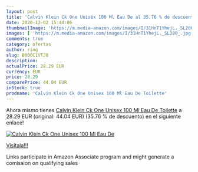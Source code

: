 ```yaml
---
layout: post
title: 'Calvin Klein Ck One Unisex 100 Ml Eau De al 35.76 % de descuento'
date: 2020-12-02 15:44:06
thumbnailImage: 'https://m.media-amazon.com/images/I/31HnT1YhejL._SL200_.jpg'
images: [ 'https://m.media-amazon.com/images/I/31HnT1YhejL._SL200_.jpg' ]
comments: true
category: ofertas
author: ring
slug: B000C1VTJ8
description:
actualPrice: 28.29 EUR
currency: EUR
price: 28.29
comparePrice: 44.04 EUR
inStock: true
prodname: 'Calvin Klein Ck One Unisex 100 Ml Eau De Toilette'
---
```


Ahora mismo tienes [Calvin Klein Ck One Unisex 100 Ml Eau De Toilette](https://www.amazon.it/dp/B000C1VTJ8/?tag=tolees00-21) a 28.29 EUR (original: 44.04 EUR) (35.76 %  de descuento) en el siguiente enlace!

[![Calvin Klein Ck One Unisex 100 Ml Eau De](https://m.media-amazon.com/images/I/31HnT1YhejL._SL200_.jpg)](https://www.amazon.it/dp/B000C1VTJ8/?tag=tolees00-21)

[Visítala!!!](https://www.amazon.it/dp/B000C1VTJ8/?tag=tolees00-21)

Links participate in Amazon Associate program and might generate a comission on qualifying sales
